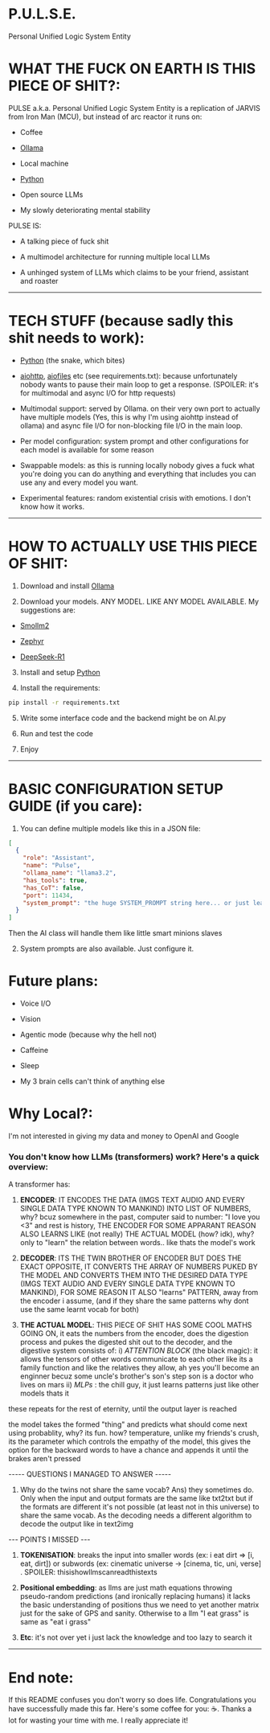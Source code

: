 # P.U.L.S.E.

Personal Unified Logic System Entity

# WHAT THE FUCK ON EARTH IS THIS PIECE OF SHIT?:

PULSE a.k.a. Personal Unified Logic System Entity is a replication of JARVIS from Iron Man (MCU), but instead of arc reactor it runs on:

- Coffee

- [Ollama](https://ollama.com/)

- Local machine

- [Python](https://www.python.org/)

- Open source LLMs

- My slowly deteriorating mental stability


PULSE IS:

- A talking piece of fuck shit

- A multimodel architecture for running multiple local LLMs

- A unhinged system of LLMs which claims to be your friend, assistant and roaster



---

# TECH STUFF (because sadly this shit needs to work):

- [Python](https://www.python.org/) (the snake, which bites)

- [aiohttp](https://pypi.org/project/aiohttp/), [aiofiles](https://pypi.org/project/aiofiles/) etc (see requirements.txt): because unfortunately nobody wants to pause their main loop to get a response. (SPOILER: it's for multimodal and async I/O for http requests)
- Multimodal support: served by Ollama. on their very own port to actually have multiple models (Yes, this is why I'm using aiohttp instead of ollama) and async file I/O for non-blocking file I/O in the main loop.

- Per model configuration: system prompt and other configurations for each model is available for some reason

- Swappable models: as this is running locally nobody gives a fuck what you're doing you can do anything and everything that includes you can use any and every model you want.

- Experimental features: random existential crisis with emotions. I don't know how it works.

---

# HOW TO ACTUALLY USE THIS PIECE OF SHIT:

1. Download and install [Ollama](https://ollama.com/download)


2. Download your models. ANY MODEL. LIKE ANY MODEL AVAILABLE. My suggestions are:



- [Smollm2](https://ollama.com/library/smollm2)

- [Zephyr](https://ollama.com/library/zephyr)

- [DeepSeek-R1](https://ollama.com/library/deepseek-r1)


3. Install and setup [Python](https://www.python.org/downloads/)


4. Install the requirements:

```bash
pip install -r requirements.txt
```


5. Write some interface code and the backend might be on AI.py


6. Run and test the code


7. Enjoy

---

# BASIC CONFIGURATION SETUP GUIDE (if you care):

1. You can define multiple models like this in a JSON file:


```json
[
  {
    "role": "Assistant",
    "name": "Pulse",
    "ollama_name": "llama3.2",
    "has_tools": true,
    "has_CoT": false,
    "port": 11434,
    "system_prompt": "the huge SYSTEM_PROMPT string here... or just leave it blank and assign it in the backend like I did"
  }
]
```

Then the AI class will handle them like little smart minions slaves

2. System prompts are also available. Just configure it.


# Future plans:

- Voice I/O

- Vision

- Agentic mode (because why the hell not)

- Caffeine

- Sleep

- My 3 brain cells can't think of anything else


# Why Local?:

I'm not interested in giving my data and money to OpenAI and Google

### **You don't know how LLMs (transformers) work? Here's a quick overview:**

A transformer has:

1. **ENCODER**: IT ENCODES THE DATA (IMGS TEXT AUDIO AND EVERY SINGLE DATA TYPE KNOWN TO MANKIND) INTO LIST OF NUMBERS, why? bcuz somewhere in the past, computer said to number: "I love you <3" and rest is history, THE ENCODER FOR SOME APPARANT REASON ALSO LEARNS LIKE (not really) THE ACTUAL MODEL (how? idk), why? only to "learn" the relation between words.. like thats the model's work


2. **DECODER**: ITS THE TWIN BROTHER OF ENCODER BUT DOES THE EXACT OPPOSITE, IT CONVERTS THE ARRAY OF NUMBERS PUKED BY THE MODEL AND CONVERTS THEM INTO THE DESIRED DATA TYPE (IMGS TEXT AUDIO AND EVERY SINGLE DATA TYPE KNOWN TO MANKIND), FOR SOME REASON IT ALSO "learns" PATTERN, away from the encoder i assume, (and if they share the same patterns why dont use the same learnt vocab for both)


3. **THE ACTUAL MODEL**: THIS PIECE OF SHIT HAS SOME COOL MATHS GOING ON, it eats the numbers from the encoder, does the digestion process and pukes the digested shit out to the decoder, and the digestive system consists of:
i) *ATTENTION BLOCK* (the black magic): it allows the tensors of other words communicate to each other like its a family function and like the relatives they allow, ah yes you'll become an enginner becuz some uncle's brother's son's step son is a doctor who lives on mars
ii) *MLPs* : the chill guy, it just learns patterns just like other models thats it 

these repeats for the rest of eternity, until the output layer is reached



the model takes the formed "thing" and predicts what should come next using probablity, why? its fun. how? temperature, unlike my friends's crush, its the parameter which controls the empathy of the model, this gives the option for the backward words to have a chance and appends it until the brakes aren't pressed  

----- QUESTIONS I MANAGED TO ANSWER -----

1. Why do the twins not share the same vocab? Ans) they sometimes do. Only when the input and output formats are the same like txt2txt but if the formats are different it's not possible (at least not in this universe) to share the same vocab. As the decoding needs a different algorithm to decode the output like in text2img



--- POINTS I MISSED ---

1. **TOKENISATION**: breaks the input into smaller words (ex: i eat dirt => [i, eat, dirt]) or subwords (ex: cinematic universe -> [cinema, tic, uni, verse] . SPOILER: thisishowllmscanreadthistexts


2. **Positional embedding**: as llms are just math equations throwing pseudo-random predictions (and ironically replacing humans) it lacks the basic understanding of positions thus we need to yet another matrix just for the sake of GPS and sanity. Otherwise to a llm "I eat grass" is same as "eat i grass"


3. **Etc**: it's not over yet i just lack the knowledge and too lazy to search it

---

# End note:

If this README confuses you don't worry so does life. Congratulations you have successfully made this far. Here's some coffee for you: ☕. Thanks a lot for wasting your time with me. I really appreciate it!
